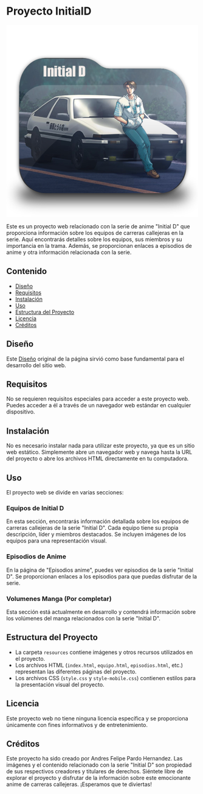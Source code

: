 # Proyecto InitialD

![Logo de InitialD](resources/logo-readme.png)

Este es un proyecto web relacionado con la serie de anime "Initial D" que proporciona información sobre los equipos de carreras callejeras en la serie. Aquí encontrarás detalles sobre los equipos, sus miembros y su importancia en la trama. Además, se proporcionan enlaces a episodios de anime y otra información relacionada con la serie.

## Contenido
- [Diseño](#diseño)
- [Requisitos](#requisitos)
- [Instalación](#instalación)
- [Uso](#uso)
- [Estructura del Proyecto](#estructura-del-proyecto)
- [Licencia](#licencia)
- [Créditos](#créditos)

## Diseño

Este [Diseño](https://www.figma.com/file/ed35eSewR1ajs5KHnNBW3w/Untitled?type=whiteboard&node-id=0%3A1&t=zFrxWXgfN81bEmbK-1)
original de la página sirvió como base fundamental para el desarrollo del sitio web. 
 
## Requisitos

No se requieren requisitos especiales para acceder a este proyecto web. Puedes acceder a él a través de un navegador web estándar en cualquier dispositivo.

## Instalación

No es necesario instalar nada para utilizar este proyecto, ya que es un sitio web estático. Simplemente abre un navegador web y navega hasta la URL del proyecto o abre los archivos HTML directamente en tu computadora.

## Uso

El proyecto web se divide en varias secciones:

### Equipos de Initial D

En esta sección, encontrarás información detallada sobre los equipos de carreras callejeras de la serie "Initial D". Cada equipo tiene su propia descripción, líder y miembros destacados. Se incluyen imágenes de los equipos para una representación visual.

### Episodios de Anime

En la página de "Episodios anime", puedes ver episodios de la serie "Initial D". Se proporcionan enlaces a los episodios para que puedas disfrutar de la serie.

### Volumenes Manga (Por completar)

Esta sección está actualmente en desarrollo y contendrá información sobre los volúmenes del manga relacionados con la serie "Initial D".

## Estructura del Proyecto

- La carpeta `resources` contiene imágenes y otros recursos utilizados en el proyecto.
- Los archivos HTML (`index.html`, `equipo.html`, `episodios.html`, etc.) representan las diferentes páginas del proyecto.
- Los archivos CSS (`style.css` y `style-mobile.css`) contienen estilos para la presentación visual del proyecto.

## Licencia

Este proyecto web no tiene ninguna licencia específica y se proporciona únicamente con fines informativos y de entretenimiento.

## Créditos

Este proyecto ha sido creado por Andres Felipe Pardo Hernandez. Las imágenes y el contenido relacionado con la serie "Initial D" son propiedad de sus respectivos creadores y titulares de derechos. Siéntete libre de explorar el proyecto y disfrutar de la información sobre este emocionante anime de carreras callejeras. ¡Esperamos que te diviertas!
